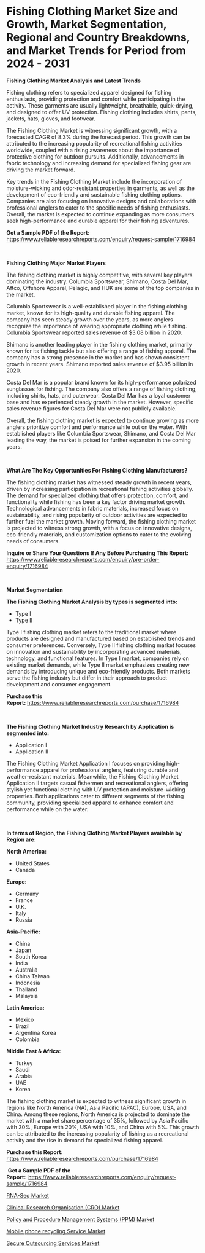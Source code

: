 <p><h1>Fishing Clothing Market Size and Growth, Market Segmentation, Regional and Country Breakdowns, and Market Trends for Period from 2024 -  2031</h1></p><p><strong>Fishing Clothing Market Analysis and Latest Trends</strong></p>
<p><p>Fishing clothing refers to specialized apparel designed for fishing enthusiasts, providing protection and comfort while participating in the activity. These garments are usually lightweight, breathable, quick-drying, and designed to offer UV protection. Fishing clothing includes shirts, pants, jackets, hats, gloves, and footwear.</p><p>The Fishing Clothing Market is witnessing significant growth, with a forecasted CAGR of 8.3% during the forecast period. This growth can be attributed to the increasing popularity of recreational fishing activities worldwide, coupled with a rising awareness about the importance of protective clothing for outdoor pursuits. Additionally, advancements in fabric technology and increasing demand for specialized fishing gear are driving the market forward.</p><p>Key trends in the Fishing Clothing Market include the incorporation of moisture-wicking and odor-resistant properties in garments, as well as the development of eco-friendly and sustainable fishing clothing options. Companies are also focusing on innovative designs and collaborations with professional anglers to cater to the specific needs of fishing enthusiasts. Overall, the market is expected to continue expanding as more consumers seek high-performance and durable apparel for their fishing adventures.</p></p>
<p><strong>Get a Sample PDF of the Report:&nbsp;</strong> <a href="https://www.reliableresearchreports.com/enquiry/request-sample/1716984">https://www.reliableresearchreports.com/enquiry/request-sample/1716984</a></p>
<p>&nbsp;</p>
<p><strong>Fishing Clothing Major Market Players</strong></p>
<p><p>The fishing clothing market is highly competitive, with several key players dominating the industry. Columbia Sportswear, Shimano, Costa Del Mar, Aftco, Offshore Apparel, Pelagic, and HUK are some of the top companies in the market.</p><p>Columbia Sportswear is a well-established player in the fishing clothing market, known for its high-quality and durable fishing apparel. The company has seen steady growth over the years, as more anglers recognize the importance of wearing appropriate clothing while fishing. Columbia Sportswear reported sales revenue of $3.08 billion in 2020.</p><p>Shimano is another leading player in the fishing clothing market, primarily known for its fishing tackle but also offering a range of fishing apparel. The company has a strong presence in the market and has shown consistent growth in recent years. Shimano reported sales revenue of $3.95 billion in 2020.</p><p>Costa Del Mar is a popular brand known for its high-performance polarized sunglasses for fishing. The company also offers a range of fishing clothing, including shirts, hats, and outerwear. Costa Del Mar has a loyal customer base and has experienced steady growth in the market. However, specific sales revenue figures for Costa Del Mar were not publicly available.</p><p>Overall, the fishing clothing market is expected to continue growing as more anglers prioritize comfort and performance while out on the water. With established players like Columbia Sportswear, Shimano, and Costa Del Mar leading the way, the market is poised for further expansion in the coming years.</p></p>
<p>&nbsp;</p>
<p><strong>What Are The Key Opportunities For Fishing Clothing Manufacturers?</strong></p>
<p><p>The fishing clothing market has witnessed steady growth in recent years, driven by increasing participation in recreational fishing activities globally. The demand for specialized clothing that offers protection, comfort, and functionality while fishing has been a key factor driving market growth. Technological advancements in fabric materials, increased focus on sustainability, and rising popularity of outdoor activities are expected to further fuel the market growth. Moving forward, the fishing clothing market is projected to witness strong growth, with a focus on innovative designs, eco-friendly materials, and customization options to cater to the evolving needs of consumers.</p></p>
<p><strong>Inquire or Share Your Questions If Any Before Purchasing This Report:</strong> <a href="https://www.reliableresearchreports.com/enquiry/pre-order-enquiry/1716984">https://www.reliableresearchreports.com/enquiry/pre-order-enquiry/1716984</a></p>
<p>&nbsp;</p>
<p><strong>Market Segmentation</strong></p>
<p><strong>The Fishing Clothing Market Analysis by types is segmented into:</strong></p>
<p><ul><li>Type I</li><li>Type II</li></ul></p>
<p><p>Type I fishing clothing market refers to the traditional market where products are designed and manufactured based on established trends and consumer preferences. Conversely, Type II fishing clothing market focuses on innovation and sustainability by incorporating advanced materials, technology, and functional features. In Type I market, companies rely on existing market demands, while Type II market emphasizes creating new demands by introducing unique and eco-friendly products. Both markets serve the fishing industry but differ in their approach to product development and consumer engagement.</p></p>
<p><strong>Purchase this Report:&nbsp;</strong><a href="https://www.reliableresearchreports.com/purchase/1716984">https://www.reliableresearchreports.com/purchase/1716984</a></p>
<p>&nbsp;</p>
<p><strong>The Fishing Clothing Market Industry Research by Application is segmented into:</strong></p>
<p><ul><li>Application I</li><li>Application II</li></ul></p>
<p><p>The Fishing Clothing Market Application I focuses on providing high-performance apparel for professional anglers, featuring durable and weather-resistant materials. Meanwhile, the Fishing Clothing Market Application II targets casual fishermen and recreational anglers, offering stylish yet functional clothing with UV protection and moisture-wicking properties. Both applications cater to different segments of the fishing community, providing specialized apparel to enhance comfort and performance while on the water.</p></p>
<p>&nbsp;</p>
<p><strong>In terms of Region, the Fishing Clothing Market Players available by Region are:</strong></p>
<p>
    <p> <strong> North America: </strong>
        <ul>
            <li>United States</li>
            <li>Canada</li>
        </ul>
        </p> 
    <p> <strong> Europe: </strong>
        <ul>
            <li>Germany</li>
            <li>France</li>
            <li>U.K.</li>
            <li>Italy</li>
            <li>Russia</li>
        </ul>
        </p> 
    <p> <strong> Asia-Pacific: </strong>
        <ul>
            <li>China</li>
            <li>Japan</li>
            <li>South Korea</li>
            <li>India</li>
            <li>Australia</li>
            <li>China Taiwan</li>
            <li>Indonesia</li>
            <li>Thailand</li>
            <li>Malaysia</li>
        </ul>
        </p> 
    <p> <strong> Latin America: </strong>
        <ul>
            <li>Mexico</li>
            <li>Brazil</li>
            <li>Argentina Korea</li>
            <li>Colombia</li>
        </ul>
        </p> 
    <p> <strong> Middle East & Africa: </strong>
        <ul>
            <li>Turkey</li>
            <li>Saudi</li>
            <li>Arabia</li>
            <li>UAE</li>
            <li>Korea</li>
        </ul>
    </p>
    </p>
<p><p>The fishing clothing market is expected to witness significant growth in regions like North America (NA), Asia Pacific (APAC), Europe, USA, and China. Among these regions, North America is projected to dominate the market with a market share percentage of 35%, followed by Asia Pacific with 30%, Europe with 20%, USA with 10%, and China with 5%. This growth can be attributed to the increasing popularity of fishing as a recreational activity and the rise in demand for specialized fishing apparel.</p></p>
<p><strong>Purchase this Report: </strong><a href="https://www.reliableresearchreports.com/purchase/1716984">https://www.reliableresearchreports.com/purchase/1716984</a></p>
<p>&nbsp;<strong>Get a Sample PDF of the Report:&nbsp;&nbsp;</strong><a href="https://www.reliableresearchreports.com/enquiry/request-sample/1716984">https://www.reliableresearchreports.com/enquiry/request-sample/1716984</a></p>
<p><strong></strong></p>
<p><p><a href="https://medium.com/@shanieprice69879/rna-seq-market-report-reveals-the-latest-trends-and-growth-opportunities-of-this-market-c52e3ec6c896">RNA-Seq Market</a></p><p><a href="https://medium.com/@shanieprice69879/clinical-research-organisation-cro-market-insight-market-trends-growth-forecasted-from-2024-to-070a77fc329e">Clinical Research Organisation (CRO) Market</a></p><p><a href="https://medium.com/@dorothybrooks53/policy-and-procedure-management-systems-ppm-nbsp-market-focuses-on-market-share-size-and-28df8398a23d">Policy and Procedure Management Systems (PPM) Market</a></p><p><a href="https://medium.com/@ameliahaleyi77567/mobile-phone-recycling-service-market-size-market-outlook-and-market-forecast-2024-to-2031-14e337e7a9d2">Mobile phone recycling Service Market</a></p><p><a href="https://medium.com/@ameliahaleyi77567/secure-outsourcing-services-market-trends-forecast-and-competitive-analysis-to-2031-c391a42ce1bc">Secure Outsourcing Services Market</a></p></p>